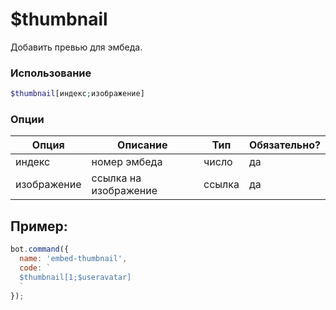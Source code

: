 # $thumbnail

Добавить превью для эмбеда.

### Использование
 
```php
$thumbnail[индекс;изображение]
```

### Опции


| Опция | Описание | Тип | Обязательно? |
|--------|-------------|------|----------|
| индекс | номер эмбеда | число | да |
| изображение | ссылка на изображение | ссылка | да |


## Пример:

```javascript
bot.command({
  name: 'embed-thumbnail',
  code: `
  $thumbnail[1;$useravatar]
  `
});
```
